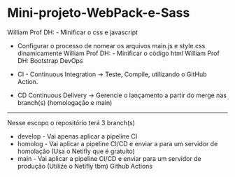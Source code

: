# Mini-projeto-WebPack-e-Sass

William Prof DH: - Minificar o css e javascript
- Configurar o processo de nomear os arquivos main.js e style.css dinamicamente
William Prof DH: - Minificar o código html
William Prof DH: Bootstrap DevOps

- CI - Continuous Integration
-> Teste, Compile, utilizando o GitHub Action.

- CD Continuous Delivery
-> Gerencie o lançamento a partir do merge nas branch(s) (homologação e main)

--- 

Nesse escopo o repositório terá 3 branch(s)
- develop - Vai apenas aplicar a pipeline CI
- homolog  - Vai aplicar a pipeline CI/CD e enviar a para um servidor de homolação (Usa o Netifly que é gratuito)
- main - Vai aplicar a pipeline CI/CD e enviar para um servidor de produção (Utilize o Netifly tbm)
Github Actions